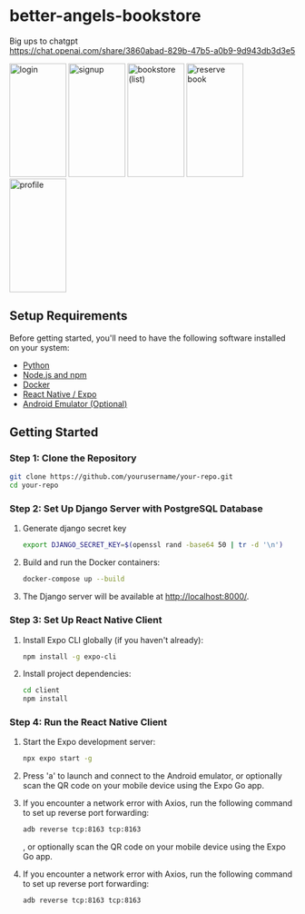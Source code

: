 # better-angels-bookstore

Big ups to chatgpt  
https://chat.openai.com/share/3860abad-829b-47b5-a0b9-9d943db3d3e5

<p float="left">
   <img src="https://i.imgur.com/5y5Rve5.png" alt="login" width="100" height="200">
   <img src="https://i.imgur.com/iZ0Eq9b.png" alt="signup" width="100" height="200">
   <img src="https://i.imgur.com/0NeUMKO.png" alt="bookstore (list)" width="100" height="200">
   <img src="https://i.imgur.com/SjP9vAQ.png" alt="reserve book" width="100" height="200">
   <img src="https://i.imgur.com/98nJztH.png" alt="profile" width="100" height="200">
</p>

## Setup Requirements

Before getting started, you'll need to have the following software installed on your system:

- [Python](https://www.python.org/downloads/)
- [Node.js and npm](https://nodejs.org/en/download/)
- [Docker](https://docs.docker.com/get-docker/)
- [React Native / Expo](https://reactnative.dev/docs/environment-setup?guide=quickstart)
- [Android Emulator (Optional)](https://reactnative.dev/docs/environment-setup?guide=native&platform=android#:~:text=Java%20Development%20Kit)

## Getting Started

### Step 1: Clone the Repository

```bash
git clone https://github.com/yourusername/your-repo.git
cd your-repo
```

### Step 2: Set Up Django Server with PostgreSQL Database

1. Generate django secret key

   ```bash
   export DJANGO_SECRET_KEY=$(openssl rand -base64 50 | tr -d '\n')
   ```

1. Build and run the Docker containers:

   ```bash
   docker-compose up --build
   ```

1. The Django server will be available at [http://localhost:8000/](http://localhost:8000/).

### Step 3: Set Up React Native Client

1. Install Expo CLI globally (if you haven't already):

   ```bash
   npm install -g expo-cli
   ```

2. Install project dependencies:

   ```bash
   cd client
   npm install
   ```

### Step 4: Run the React Native Client

1. Start the Expo development server:

   ```bash
   npx expo start -g
   ```

2. Press 'a' to launch and connect to the Android emulator, or optionally scan the QR code on your mobile device using the Expo Go app.

3. If you encounter a network error with Axios, run the following command to set up reverse port forwarding:

   ```bash
   adb reverse tcp:8163 tcp:8163
   ```

   , or optionally scan the QR code on your mobile device using the Expo Go app.

4. If you encounter a network error with Axios, run the following command to set up reverse port forwarding:

   ```bash
   adb reverse tcp:8163 tcp:8163
   ```
